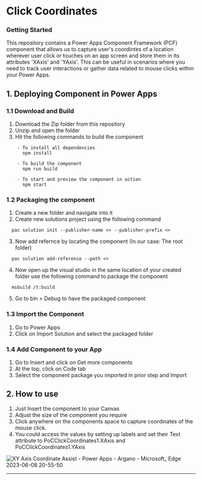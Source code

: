 # Click Coordinates

### Getting Started
This repository contains a Power Apps Component Framework (PCF) component that allows us to capture user's coordintes of a location wherever user click or touches on an app screen and store them in its attributes 'XAxis' and 'YAxis'. This can be useful in scenarios where you need to track user interactions or gather data related to mouse clicks within your Power Apps.

## 1. Deploying Component in Power Apps
### 1.1 Download and Build
1. Download the Zip folder from this repository
2. Unzip and open the folder
3. Hit the following commands to build the component
```
    - To install all dependencies
      npm install 
      
    - To build the component
      npm run build
      
    - To start and preview the component in action
      npm start  
 ```

### 1.2 Packaging the component
1. Create a new folder and navigate into it
2. Create new solutions project using the following command
```
  pac solution init --publisher-name <> --publisher-prefix <> 
```
3. Now add refernce by locating the component (In our case: The root folder)
```
  pac solution add-reference --path <> 
```
4. Now open up the visual studio in the same location of your created folder use the following command to package the component
```
  msbuild /t:build 
```
5. Go to bin > Debug to have the packaged component

### 1.3 Import the Component
1. Go to Power Apps
2. Click on Import Solution and select the packaged folder

### 1.4 Add Component to your App
1. Go to Insert and click on Get more components
2. At the top, click on Code tab
3. Select the component package you imported in prior step and Import

## 2. How to use
1. Just Insert the component to your Canvas
2. Adjust the size of the component you require
3. Click anywhere on the components space to capture coordinates of the mouse click.
4. You could access the values by setting up labels and set their Text attribute to PoCClickCoordinates1.XAxis and PoCClickCoordinates1.YAxis

![XY Axis Coordinate Assist - Power Apps - Argano - Microsoft_ Edge 2023-06-08 20-55-50](https://github.com/arbelatech/ClickCoordinates/assets/45325566/eb004382-6b87-4519-a3b9-1e5e8e2b1965)

---


